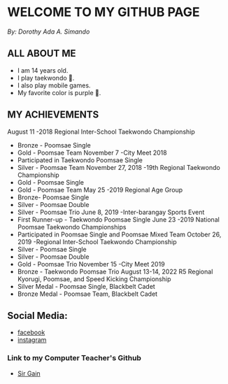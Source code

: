 # WELCOME TO MY GITHUB PAGE
_By: Dorothy Ada A. Simando_




## ALL ABOUT ME

 - I am 14 years old.
 - I play taekwondo	🥋.
 - I also play mobile games.
 - My favorite color is purple 💜.

## MY ACHIEVEMENTS

August 11 -2018 Regional Inter-School Taekwondo Championship
 - Bronze - Poomsae Single
 - Gold - Poomsae Team
November 7 -City Meet 2018
 - Participated in Taekwondo Poomsae Single
 - Silver - Poomsae Team
November 27, 2018 -19th Regional Taekwondo Championship
 - Gold - Poomsae Single
 - Gold - Poomsae Team
May 25 -2019 Regional Age Group
 - Bronze- Poomsae Single
 - Silver - Poomsae Double
 - Silver - Poomsae Trio
June 8, 2019 -Inter-barangay Sports Event
 - First Runner-up - Taekwondo Poomsae Single
June 23 -2019 National Poomsae Taekwondo Championships
 - Participated in Poomsae Single and Poomsae Mixed Team
October 26, 2019 -Regional Inter-School Taekwondo Championship
 - Silver - Poomsae Single
 - Silver - Poomsae Double
 - Gold - Poomsae Trio
November 15 -City Meet 2019
 - Bronze - Taekwondo Poomsae Trio
August 13-14, 2022 R5 Regional Kyorugi, Poomsae, and Speed Kicking Championship
 - Silver Medal - Poomsae Single, Blackbelt Cadet
 - Bronze Medal - Poomsae Team, Blackbelt Cadet



## Social Media:

- [facebook](https://www.facebook.com/dorothy.dora1512/)
- [instagram](https://www.instagram.com/doraaaa.___/)


### Link to my Computer Teacher's Github
- [Sir Gain](https://641n.github.io/)


